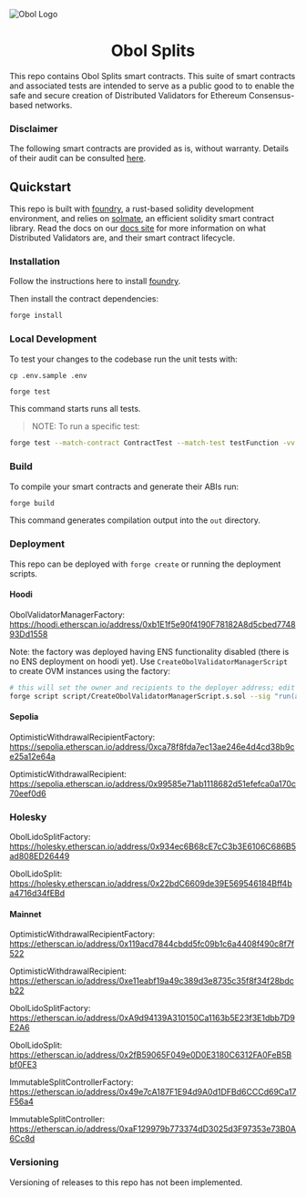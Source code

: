 ![Obol Logo](https://obol.tech/obolnetwork.png)

<h1 align="center">Obol Splits</h1>

This repo contains Obol Splits smart contracts. This suite of smart contracts and associated tests are intended to serve as a public good to to enable the safe and secure creation of Distributed Validators for Ethereum Consensus-based networks.

### Disclaimer

The following smart contracts are provided as is, without warranty. Details of their audit can be consulted [here](https://docs.obol.tech/docs/sec/smart_contract_audit). 

## Quickstart

This repo is built with [foundry](https://github.com/foundry-rs/foundry), a rust-based solidity development environment, and relies on [solmate](https://github.com/Rari-Capital/solmate), an efficient solidity smart contract library. Read the docs on our [docs site](https://docs.obol.org/learn/intro/obol-splits) for more information on what Distributed Validators are, and their smart contract lifecycle.

### Installation

Follow the instructions here to install [foundry](https://github.com/foundry-rs/foundry#installation).

Then install the contract dependencies:

```sh
forge install
```

### Local Development

To test your changes to the codebase run the unit tests with:

```
cp .env.sample .env
```

```sh
forge test
```

This command starts runs all tests.

> NOTE: To run a specific test:
```sh
forge test --match-contract ContractTest --match-test testFunction -vv
```

### Build

To compile your smart contracts and generate their ABIs run:

```sh
forge build
```

This command generates compilation output into the `out` directory.

### Deployment

This repo can be deployed with `forge create` or running the deployment scripts.

#### Hoodi

ObolValidatorManagerFactory: https://hoodi.etherscan.io/address/0xb1E1f5e90f4190F78182A8d5cbed774893Dd1558

Note: the factory was deployed having ENS functionality disabled (there is no ENS deployment on hoodi yet).
Use `CreateObolValidatorManagerScript` to create OVM instances using the factory:

```sh
# this will set the owner and recipients to the deployer address; edit the script to set them to your desired values
forge script script/CreateObolValidatorManagerScript.s.sol --sig "run(address)" --rpc-url https://rpc.hoodi.ethpandaops.io --broadcast 0xb1E1f5e90f4190F78182A8d5cbed774893Dd1558
```

#### Sepolia

OptimisticWithdrawalRecipientFactory: https://sepolia.etherscan.io/address/0xca78f8fda7ec13ae246e4d4cd38b9ce25a12e64a

OptimisticWithdrawalRecipient: https://sepolia.etherscan.io/address/0x99585e71ab1118682d51efefca0a170c70eef0d6


### Holesky

ObolLidoSplitFactory: https://holesky.etherscan.io/address/0x934ec6B68cE7cC3b3E6106C686B5ad808ED26449

ObolLidoSplit: https://holesky.etherscan.io/address/0x22bdC6609de39E569546184Bff4ba4716d34fEBd 


#### Mainnet

OptimisticWithdrawalRecipientFactory: https://etherscan.io/address/0x119acd7844cbdd5fc09b1c6a4408f490c8f7f522

OptimisticWithdrawalRecipient: https://etherscan.io/address/0xe11eabf19a49c389d3e8735c35f8f34f28bdcb22

ObolLidoSplitFactory: https://etherscan.io/address/0xA9d94139A310150Ca1163b5E23f3E1dbb7D9E2A6

ObolLidoSplit: https://etherscan.io/address/0x2fB59065F049e0D0E3180C6312FA0FeB5Bbf0FE3

ImmutableSplitControllerFactory: https://etherscan.io/address/0x49e7cA187F1E94d9A0d1DFBd6CCCd69Ca17F56a4

ImmutableSplitController: https://etherscan.io/address/0xaF129979b773374dD3025d3F97353e73B0A6Cc8d

### Versioning

Versioning of releases to this repo has not been implemented.
